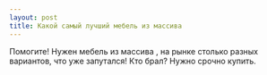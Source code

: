 ```yaml
---
layout: post 
title: Какой самый лучший мебель из массива 
--- 
```

Помогите! Нужен мебель из массива , на рынке столько разных вариантов, что уже запутался! Кто брал? Нужно срочно купить.